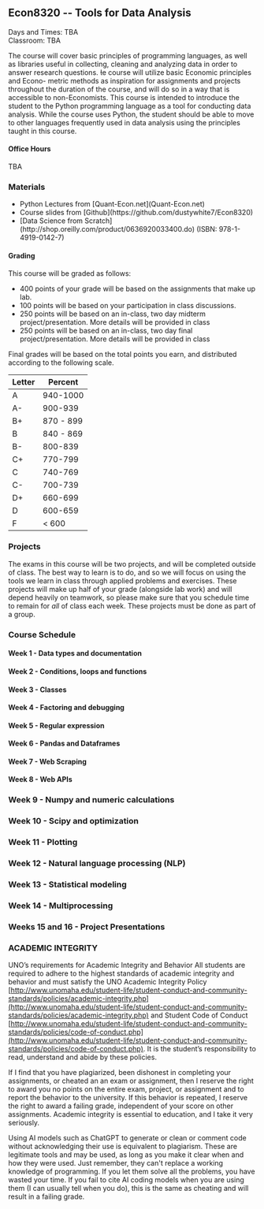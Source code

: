 ## Econ8320 -- Tools for Data Analysis
Days and Times: TBA<br>
Classroom: TBA

The course will cover basic principles of programming languages, as well as libraries useful in collecting, cleaning and analyzing data in order to answer research questions. e course will utilize basic Economic principles and Econo-
metric methods as inspiration for assignments and projects throughout the duration of the course, and will do so in a way that is accessible to non-Economists. This course is intended to introduce the student to the Python programming
language as a tool for conducting data analysis. While the course uses Python, the student should be able to move to other languages frequently used in data analysis using the principles taught in this course.

#### Office Hours
TBA

### Materials
<ul>
<li>Python Lectures from [Quant-Econ.net](Quant-Econ.net)</li>
<li>Course slides from [Github](https://github.com/dustywhite7/Econ8320)</li>
<li>[Data Science from Scratch](http://shop.oreilly.com/product/0636920033400.do) (ISBN: 978-1-4919-0142-7)</li>
</ul>

#### Grading
This course will be graded as follows:
<ul>
  <li> 400 points of your grade will be based on the assignments that make up lab.</li>
  <li> 100 points will be based on your participation in class discussions.</li>
  <li> 250 points will be based on an in-class, two day midterm project/presentation. More details will be provided in class</li>
  <li> 250 points will be based on an in-class, two day final project/presentation. More details will be provided in class</li>
</ul>
Final grades will be based on the total points you earn, and distributed according to the following scale.

| Letter | Percent |
| ------- | ------ |
| A | 940-1000 |
| A- | 900-939 |
| B+ | 870 - 899 |
| B | 840 - 869 |
| B- | 800-839 |
| C+ | 770-799 |
| C | 740-769|
| C- | 700-739|
| D+ | 660-699|
| D | 600-659 |
| F | < 600 |

### Projects
The exams in this course will be two projects, and will be completed outside of class. The best way to learn is to do, and so we will focus on using the tools we learn in class through applied problems and exercises. These projects will make up half of your grade (alongside lab work) and will depend heavily on teamwork, so please make sure that you schedule time to remain for *all* of class each week. These projects must be done as part of a group.

### Course Schedule

#### Week 1 - Data types and documentation

#### Week 2 - Conditions, loops and functions

#### Week 3 - Classes

#### Week 4 - Factoring and debugging

#### Week 5 - Regular expression

#### Week 6 - Pandas and Dataframes

#### Week 7 - Web Scraping

#### Week 8 - Web APIs

### Week 9 - Numpy and numeric calculations

### Week 10 - Scipy and optimization

### Week 11 - Plotting

### Week 12 - Natural language processing (NLP)

### Week 13 - Statistical modeling

### Week 14 - Multiprocessing

### Weeks 15 and 16 - Project Presentations

### ACADEMIC INTEGRITY

UNO’s requirements for Academic Integrity and Behavior All students are required to adhere to the highest standards of academic integrity and behavior and must satisfy the UNO Academic Integrity Policy [http://www.unomaha.edu/student-life/student-conduct-and-community-standards/policies/academic-integrity.php](http://www.unomaha.edu/student-life/student-conduct-and-community-standards/policies/academic-integrity.php)  and Student Code of Conduct [http://www.unomaha.edu/student-life/student-conduct-and-community-standards/policies/code-of-conduct.php](http://www.unomaha.edu/student-life/student-conduct-and-community-standards/policies/code-of-conduct.php). It is the student’s responsibility to read, understand and abide by these policies.

If I find that you have plagiarized, been dishonest in completing your assignments, or cheated an an exam or assignment, then I reserve the right to award you no points on the entire exam, project, or assignment and to report the behavior to the university. If this behavior is repeated, I reserve the right to award a failing grade, independent of your score on other assignments. Academic integrity is essential to education, and I take it very seriously.

Using AI models such as ChatGPT to generate or clean or comment code without acknowledging their use is equivalent to plagiarism. These are legitimate tools and may be used, as long as you make it clear when and how they were used. Just remember, they can't replace a working knowledge of programming. If you let them solve all the problems, you have wasted your time. If you fail to cite AI coding models when you are using them (I can usually tell when you do), this is the same as cheating and will result in a failing grade.
